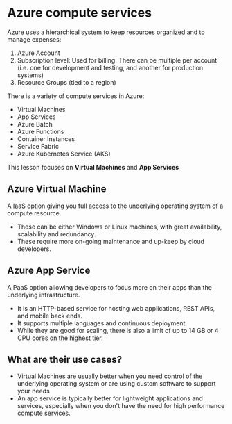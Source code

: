 # Azure compute services
Azure uses a hierarchical system to keep resources organized and to manage expenses:
1. Azure Account
2. Subscription level: Used for billing. There can be multiple per account (i.e. one for development and testing, and another for production systems)
2. Resource Groups (tied to a region)

There is a variety of compute services in Azure:
- Virtual Machines
- App Services
- Azure Batch
- Azure Functions
- Container Instances
- Service Fabric
- Azure Kubernetes Service (AKS)

This lesson focuses on **Virtual Machines** and **App Services**

## Azure Virtual Machine
A IaaS option giving you full access to the underlying operating system of a compute resource. 
- These can be either Windows or Linux machines, with great availability, scalability and redundancy. 
- These require more on-going maintenance and up-keep by cloud developers.

## Azure App Service
A PaaS option allowing developers to focus more on their apps than the underlying infrastructure. 
- It is an HTTP-based service for hosting web applications, REST APIs, and mobile back ends. 
- It supports multiple languages and continuous deployment.
- While they are good for scaling, there is also a limit of up to 14 GB or 4 CPU cores on the highest tier.

## What are their use cases?
- Virtual Machines are usually better when you need control of the underlying operating system or are using custom software to support your needs
- An app service is typically better for lightweight applications and services, especially when you don't have the need for high performance compute services. 

